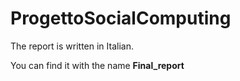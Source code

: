 # ProgettoSocialComputing

The report is written in Italian.

You can find it with the name **Final_report**

